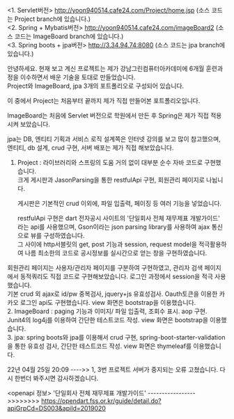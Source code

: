 

<1. Servlet버전>
http://yoon940514.cafe24.com/Project/home.jsp (소스 코드는 Project branch에 있습니다.)  
<2. Spring + Mybatis버전>
http://yoon940514.cafe24.com/imageBoard2 (소스 코드는 ImageBoard branch에 있습니다.)  
<3. Spring boots + jpa버전>
http://3.34.94.74:8080 (소스 코드는 jpa branch에 있습니다.)

안녕하세요. 현재 보고 계신 프로젝트는 제가 강남그린컴퓨터아카데미에 6개월 훈련과정을 이수하면서 배운 기술을 토대로 만들었습니다.  
Project와 ImageBoard, jpa 3개의 포트폴리오로 구성되어 있습니다.

이 중에서 Project는 처음부터 끝까지 제가 직접 만들어본 포트폴리오입니다.  

ImageBoard는 처음에 Servlet 버전으로 학원에서 만든 후 Spring은 제가 직접 적용시켜 보았습니다.  

jpa는 DB, 엔티티 기획과 서비스 로직 설계쪽은 인터넷 강의를 보고 많이 참고했으며, 엔티티, db 설계, crud 구현, 서버 배포는 제가 직접 해보았습니다.

1. Project : 라이브러리와 스프링의 도움 거의 없이 대부분 순수 자바 코드로 구현했습니다.  
   크게 게시판과 JasonParsing을 통한 restfulApi 구현, 회원관리 페이지로 나뉩니다.  
   
   게시판은 기본적인 crud 이외에, 파일 입출력, 페이징 등 여러 기능을 넣었습니다.  
   
   restfulApi 구현은 dart 전자공시 사이트의 '단일회사 전체 재무제표 개발가이드' 라는 api를 사용했으며, Gson이라는 json parsing library를 사용하여 ajax 통신으로 뷰를 구성하였습니다.  
   그 사이에 http서블릿의 get, post 기능과 session, request model을 적극활용하여 나름 최소한의 코드로 공시정보를 실시간으로 얻는 창을 구현하였습니다.    
    
  회원관리 페이지는 사용자/관리자 페이지를 구분하여 구현하였고, 관리자 검색 페이지에서 동적쿼리도 직접 코드로 구현해보았습니다. 로그인 과정에서 session을 적극 사용했습니다.  
기본 crud 외 ajax로 id/pw 중복검사, jquery+js 유효성검사. Oauth토큰을 이용한 카카오 로그인 api도 구현했습니다. 
view 화면은 bootstrap을 이용했습니다.  
2. ImageBoard : paging 기능과 이미지/ 파일 입출력, 조회수 표시. aop 구현. Junit4의 log4j를 이용하여 간단한 테스트코드 작성. view 화면은 bootstrap을 이용했습니다.  
3. jpa: spring boots와 jpa를 이용해서 crud 구현, spring-boot-starter-validation을 통한 유효성 검사, 간단한 테스트코드 작성. view 화면은 thymeleaf를 이용했습니다.   

22년 04월 25일 20:09  ---->> 1, 3번 프로젝트 서버가 중지되는 오류 고쳤습니다. 다시 한번더 봐주시면 감사하겠습니다.  

<openapi 정보>
'단일회사 전체 재무제표 개발가이드' ----------------->>>>>>>>   https://opendart.fss.or.kr/guide/detail.do?apiGrpCd=DS003&apiId=2019020 



